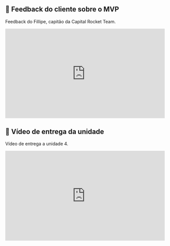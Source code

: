 ## 📝 Feedback do cliente sobre o MVP

Feedback do Fillipe, capitão da Capital Rocket Team.

<div style="max-width: 640px"><div style="position: relative; padding-bottom: 56.25%; height: 0; overflow: hidden;"><iframe src="https://unbbr.sharepoint.com/sites/Requisitos592/_layouts/15/embed.aspx?UniqueId=02639a5d-b669-47c2-8be2-16b90be54a70&nav=%7B%22playbackOptions%22%3A%7B%22startTimeInSeconds%22%3A28%7D%7D&embed=%7B%22ust%22%3Afalse%2C%22hv%22%3A%22CopyEmbedCode%22%7D&referrer=StreamWebApp&referrerScenario=EmbedDialog.Create" width="640" height="360" frameborder="0" scrolling="no" allowfullscreen title="Feedback do cliente - MVP Capital Nexus.mp4" style="border:none; position: absolute; top: 0; left: 0; right: 0; bottom: 0; height: 100%; max-width: 100%;"></iframe></div></div>


## 🎥 Vídeo de entrega da unidade

Vídeo de entrega a unidade 4.

<div style="max-width: 640px"><div style="position: relative; padding-bottom: 56.25%; height: 0; overflow: hidden;"><iframe src="https://unbbr-my.sharepoint.com/personal/222037620_aluno_unb_br/_layouts/15/embed.aspx?UniqueId=229385b3-ded8-4d4a-8e02-6670ccc4f0e7&embed=%7B%22ust%22%3Atrue%2C%22hv%22%3A%22CopyEmbedCode%22%7D&referrer=StreamWebApp&referrerScenario=EmbedDialog.Create" width="640" height="360" frameborder="0" scrolling="no" allowfullscreen title="Meeting with Wanjo Christopher Paraizo Escobar-20250715_002553-Meeting Recording.mp4" style="border:none; position: absolute; top: 0; left: 0; right: 0; bottom: 0; height: 100%; max-width: 100%;"></iframe></div></div>